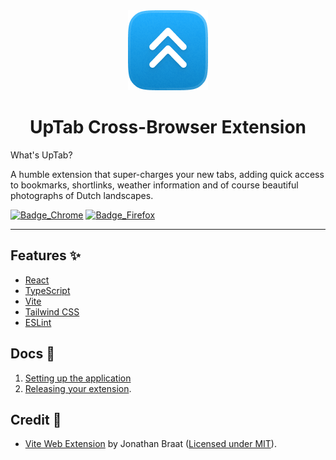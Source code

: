 <div align="center">
<img src="public/icon-128.png" alt="logo"/>
<h1>UpTab Cross-Browser Extension</h1>
</div>

What's UpTab?

A humble extension that super-charges your new tabs, adding quick access to bookmarks, shortlinks, weather information and of course beautiful photographs of Dutch landscapes.

[![Badge_Chrome]](https://chromewebstore.google.com/detail/uptab/dapdeiobfagcbhcpeijbhhlggopmjnlf)
[![Badge_Firefox]](https://addons.mozilla.org/en-US/firefox/addon/uptab/)

<hr />

## Features ✨ <a name="features"></a>

- [React](https://reactjs.org/)
- [TypeScript](https://www.typescriptlang.org/)
- [Vite](https://vitejs.dev/)
- [Tailwind CSS](https://tailwindcss.com/)
- [ESLint](https://eslint.org/)

## Docs 📓 <a name="docs"></a>

1. [Setting up the application](/docs/1-setup.md)
2. [Releasing your extension](/docs/2-releasing.md).

## Credit 👏 <a name="credit"></a>

- [Vite Web Extension](https://github.com/JohnBra/vite-web-extension) by Jonathan Braat ([Licensed under MIT](LICENSE)).

<!---------------------------------[ Badges ]---------------------------------->

[Badge_Chrome]: https://img.shields.io/badge/Chrome%20Store-085884?style=for-the-badge
[Badge_Firefox]: https://img.shields.io/badge/Firefox%20Store-085884?style=for-the-badge
